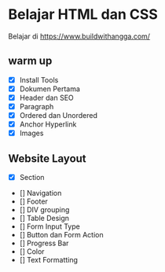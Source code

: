 # Belajar HTML dan CSS

Belajar di https://www.buildwithangga.com/

## warm up

- [x] Install Tools
- [x] Dokumen Pertama
- [x] Header dan SEO
- [x] Paragraph
- [x] Ordered dan Unordered
- [x] Anchor Hyperlink
- [x] Images

## Website Layout

- [x] Section
- [] Navigation
- [] Footer
- [] DIV grouping
- [] Table Design
- [] Form Input Type
- [] Button dan Form Action
- [] Progress Bar
- [] Color
- [] Text Formatting
